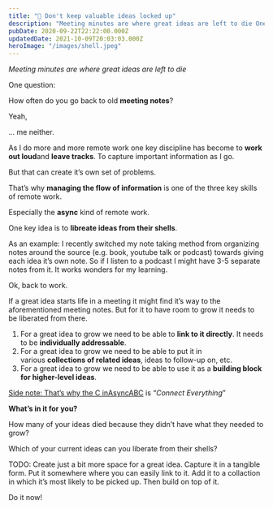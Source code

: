 ```yaml
---
title: "🥥 Don't keep valuable ideas locked up"
description: "Meeting minutes are where great ideas are left to die One question: How often do you go back to old meeting notes? Yeah, … me neither. As I do more and more remote work one key discipline has becom..."
pubDate: 2020-09-22T22:22:00.000Z
updatedDate: 2021-10-09T20:03:03.000Z
heroImage: "/images/shell.jpeg"
---
```

*Meeting minutes are where great ideas are left to die*

One question:

How often do you go back to old **meeting notes**?

Yeah,

… me neither.

As I do more and more remote work one key discipline has become
to **work out loud**and **leave tracks**. To capture important information as I go.

But that can create it’s own set of problems.

That’s why **managing the flow of information** is one of the three key skills of remote work.

Especially the **async** kind of remote
work.

One key idea is to **libreate ideas from their shells**.

As an example: I recently switched my note taking method from
organizing notes around the source (e.g. book, youtube talk or
podcast) towards giving each idea it’s own note. So if I listen
to a podcast I might have 3-5 separate notes from it. It works
wonders for my learning.

Ok, back to work.

If a great idea starts life in a meeting it might find it’s way
to the aforementioned meeting notes. But for it to have room to
grow it needs to be liberated from there.

1. For a great idea to grow we need to be able to **link to it directly**. It needs to be **individually addressable**.
2. For a great idea to grow we need to be able to put it in
   various **collections of related ideas**,
   ideas to follow-up on, etc.
3. For a great idea to grow we need to be able to use it as
   a **building block for higher-level ideas**.

[Side note: That’s why the C in](https://cdn.substack.com/image/fetch/f_auto,q_auto:good,fl_progressive:steep/https%3A%2F%2Fbucketeer-e05bbc84-baa3-437e-9518-adb32be77984.s3.amazonaws.com%2Fpublic%2Fimages%2F1967cfd3-f354-469f-948b-2048426b01d0_898x504.png?ref=localhost)[AsyncABC](http://fluidcircle.net/asyncABC/?ref=localhost) is “*Connect Everything*”

**What’s in it for you?**

How many of your ideas died because they didn’t have what they
needed to grow?

Which of your current ideas can you liberate from their shells?

TODO: Create just a bit more space for a great idea. Capture it
in a tangible form. Put it somewhere where you can easily link
to it. Add it to a collaction in which it’s most likely to be
picked up. Then build on top of it.

Do it now!